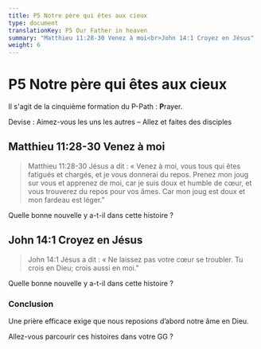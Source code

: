 ```yaml
---
title: P5 Notre père qui êtes aux cieux
type: document
translationKey: P5 Our Father in heaven
summary: "Matthieu 11:28-30 Venez à moi<br>John 14:1 Croyez en Jésus"
weight: 6
---
```

# P5 Notre père qui êtes aux cieux

Il s'agit de la cinquième formation du P-Path : **P**rayer.

Devise : Aimez-vous les uns les autres – Allez et faites des disciples

## Matthieu 11:28-30 Venez à moi

>   Matthieu 11:28-30 Jésus a dit : « Venez à moi, vous tous qui êtes fatigués et chargés, et je vous donnerai du repos. Prenez mon joug sur vous et apprenez de moi, car je suis doux et humble de cœur, et vous trouverez du repos pour vos âmes. Car mon joug est doux et mon fardeau est léger.”

Quelle bonne nouvelle y a-t-il dans cette histoire ?

## John 14:1 Croyez en Jésus

>   John 14:1 Jésus a dit : « Ne laissez pas votre cœur se troubler. Tu crois en Dieu; crois aussi en moi."

Quelle bonne nouvelle y a-t-il dans cette histoire ?

### Conclusion

Une prière efficace exige que nous reposions d’abord notre âme en Dieu.

Allez-vous parcourir ces histoires dans votre GG ?

